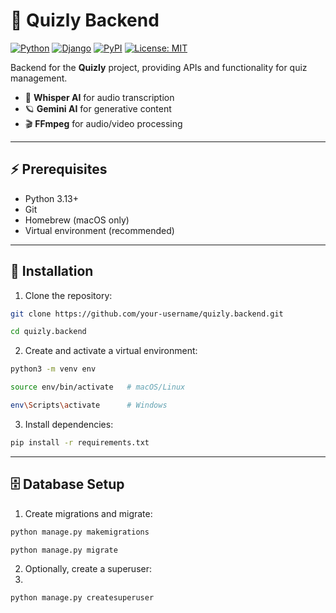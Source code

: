 # 🎯 Quizly Backend

[![Python](https://img.shields.io/badge/Python-3.13-blue?logo=python&logoColor=white)](https://www.python.org/)
[![Django](https://img.shields.io/badge/Django-5-green?logo=django&logoColor=white)](https://www.djangoproject.com/)
[![PyPI](https://img.shields.io/pypi/v/google-genai?label=Google%20GenAI)](https://pypi.org/project/google-genai/)
[![License: MIT](https://img.shields.io/badge/License-MIT-yellow.svg)](LICENSE)

Backend for the **Quizly** project, providing APIs and functionality for quiz management.

- 🤖 **Whisper AI** for audio transcription
- 🪐 **Gemini AI** for generative content
- 🎬 **FFmpeg** for audio/video processing

---

## ⚡ Prerequisites

- Python 3.13+
- Git
- Homebrew (macOS only)
- Virtual environment (recommended)

---

## 🚀 Installation

1. Clone the repository:

```bash
git clone https://github.com/your-username/quizly.backend.git
```
```bash
cd quizly.backend
```

2. Create and activate a virtual environment:

```bash
python3 -m venv env
```
```bash
source env/bin/activate   # macOS/Linux
```
```bash
env\Scripts\activate      # Windows
```
3. Install dependencies:
```bash
pip install -r requirements.txt

```
---

## 🗄 Database Setup

1. Create migrations and migrate:
```bash
python manage.py makemigrations
```
```bash
python manage.py migrate
```

2. Optionally, create a superuser:
3. 
```bash
python manage.py createsuperuser
```
```bash
```
```bash
```
```bash
```
```bash
```

